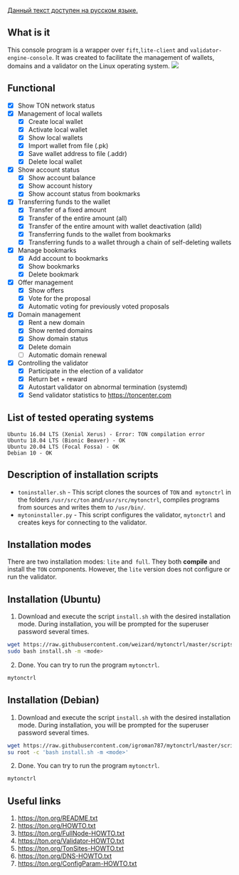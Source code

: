 [Данный текст доступен на русском языке.](https://github.com/igroman787/mytonctrl/blob/master/README.Ru.md)

## What is it

This console program is a wrapper over `fift`,`lite-client` and `validator-engine-console`. It was created to facilitate the management of wallets, domains and a validator on the Linux operating system.
![](https://raw.githubusercontent.com/igroman787/mytonctrl/master/screens/mytonctrl-status.png)

## Functional

- [x] Show TON network status
- [x] Management of local wallets
  - [x] Create local wallet
  - [x] Activate local wallet
  - [x] Show local wallets
  - [x] Import wallet from file (.pk)
  - [x] Save wallet address to file (.addr)
  - [x] Delete local wallet
- [x] Show account status
  - [x] Show account balance
  - [x] Show account history
  - [x] Show account status from bookmarks
- [x] Transferring funds to the wallet
  - [x] Transfer of a fixed amount
  - [x] Transfer of the entire amount (all)
  - [x] Transfer of the entire amount with wallet deactivation (alld)
  - [x] Transferring funds to the wallet from bookmarks
  - [x] Transferring funds to a wallet through a chain of self-deleting wallets
- [x] Manage bookmarks
  - [x] Add account to bookmarks
  - [x] Show bookmarks
  - [x] Delete bookmark
- [x] Offer management
  - [x] Show offers
  - [x] Vote for the proposal
  - [x] Automatic voting for previously voted proposals
- [x] Domain management
  - [x] Rent a new domain
  - [x] Show rented domains
  - [x] Show domain status
  - [x] Delete domain
  - [ ] Automatic domain renewal
- [x] Controlling the validator
  - [x] Participate in the election of a validator
  - [x] Return bet + reward
  - [x] Autostart validator on abnormal termination (systemd)
  - [x] Send validator statistics to https://toncenter.com

## List of tested operating systems

```
Ubuntu 16.04 LTS (Xenial Xerus) - Error: TON compilation error
Ubuntu 18.04 LTS (Bionic Beaver) - OK
Ubuntu 20.04 LTS (Focal Fossa) - OK
Debian 10 - OK
```

## Description of installation scripts

- `toninstaller.sh` - This script clones the sources of `TON` and` mytonctrl` in the folders `/usr/src/ton` and`/usr/src/mytonctrl`, compiles programs from sources and writes them to `/usr/bin/`.
- `mytoninstaller.py` - This script configures the validator, `mytonctrl` and creates keys for connecting to the validator.

## Installation modes

There are two installation modes: `lite` and` full`. They both **compile** and install the `TON` components. However, the `lite` version does not configure or run the validator.

## Installation (Ubuntu)

1. Download and execute the script `install.sh` with the desired installation mode. During installation, you will be prompted for the superuser password several times.

```sh
wget https://raw.githubusercontent.com/weizard/mytonctrl/master/scripts/install.sh
sudo bash install.sh -m <mode>
```

2. Done. You can try to run the program `mytonctrl`.

```sh
mytonctrl
```

## Installation (Debian)

1. Download and execute the script `install.sh` with the desired installation mode. During installation, you will be prompted for the superuser password several times.

```sh
wget https://raw.githubusercontent.com/igroman787/mytonctrl/master/scripts/install.sh
su root -c 'bash install.sh -m <mode>'
```

2. Done. You can try to run the program `mytonctrl`.

```sh
mytonctrl
```

## Useful links

1. https://ton.org/README.txt
2. https://ton.org/HOWTO.txt
3. https://ton.org/FullNode-HOWTO.txt
4. https://ton.org/Validator-HOWTO.txt
5. https://ton.org/TonSites-HOWTO.txt
6. https://ton.org/DNS-HOWTO.txt
7. https://ton.org/ConfigParam-HOWTO.txt

